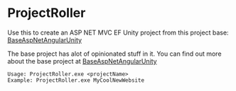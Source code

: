 # ProjectRoller
Use this to create an ASP NET MVC EF Unity project from this project base: [BaseAspNetAngularUnity](http://wbsimms.github.io/BaseAspNetAngularUnity)

The base project has alot of opinionated stuff in it. You can find out more about the base project at [BaseAspNetAngularUnity](http://wbsimms.github.io/BaseAspNetAngularUnity)

```
Usage: ProjectRoller.exe <projectName>
Example: ProjectRoller.exe MyCoolNewWebsite
